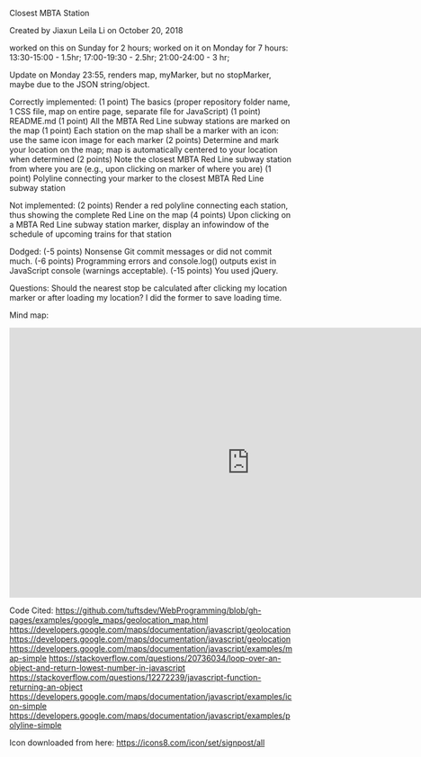 Closest MBTA Station 

Created by Jiaxun Leila Li on October 20, 2018

worked on this on Sunday for 2 hours; 
worked on it on Monday for 7 hours:
	13:30-15:00 - 1.5hr;
	17:00-19:30 - 2.5hr;
	21:00-24:00 - 3 hr;

Update on Monday 23:55, renders map, myMarker, but no stopMarker, maybe due to the JSON string/object.

Correctly implemented: 
(1 point) The basics (proper repository folder name, 1 CSS file, map on entire page, separate file for JavaScript)
(1 point) README.md
(1 point) All the MBTA Red Line subway stations are marked on the map
(1 point) Each station on the map shall be a marker with an icon: use the same icon image for each marker
(2 points) Determine and mark your location on the map; map is automatically centered to your location when determined
(2 points) Note the closest MBTA Red Line subway station from where you are (e.g., upon clicking on marker of where you are)
(1 point) Polyline connecting your marker to the closest MBTA Red Line subway station

Not implemented: 
(2 points) Render a red polyline connecting each station, thus showing the complete Red Line on the map
(4 points) Upon clicking on a MBTA Red Line subway station marker, display an infowindow of the schedule of upcoming trains for that station

Dodged: 
(-5 points) Nonsense Git commit messages or did not commit much.
(-6 points) Programming errors and console.log() outputs exist in JavaScript console (warnings acceptable).
(-15 points) You used jQuery.

Questions: 
Should the nearest stop be calculated after clicking my location marker or after loading my location? I did the former to save loading time. 

Mind map: 
<iframe width='853' height='480' src='https://embed.coggle.it/diagram/W86XHeExeUO3X1qn/4c3714a0d68f4caccc2e819c13c5811e95de854cfac76002c5fec62702981cbd' frameborder='0' allowfullscreen></iframe>

Code Cited: 
https://github.com/tuftsdev/WebProgramming/blob/gh-pages/examples/google_maps/geolocation_map.html
https://developers.google.com/maps/documentation/javascript/geolocation
https://developers.google.com/maps/documentation/javascript/geolocation
https://developers.google.com/maps/documentation/javascript/examples/map-simple
https://stackoverflow.com/questions/20736034/loop-over-an-object-and-return-lowest-number-in-javascript
https://stackoverflow.com/questions/12272239/javascript-function-returning-an-object
https://developers.google.com/maps/documentation/javascript/examples/icon-simple
https://developers.google.com/maps/documentation/javascript/examples/polyline-simple

Icon downloaded from here: https://icons8.com/icon/set/signpost/all

